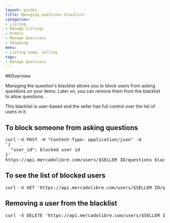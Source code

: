 ```yaml
---
layout: guides
title: Managing questions blacklist
categories: 
- Listing
- Manage Listings
- Orders
- Manage Questions
- Shipping
menu: 
- Listing &amp; Selling
tags:
- Manage Questions
---
```



##Overview

Managing the question's blacklist allows you to block users from asking questions on your items. Later on, you can remove them from the blacklist to allow questions.

This blacklist is user-based and the seller has full control over the list of users in it.

## To block someone from asking questions

<pre class="terminal">
curl -X POST -H "Content-Type: application/json" -d
'{
  "user_id": blocked user id
}'
https://api.mercadolibre.com/users/$SELLER_ID/questions_blacklist?access_token=$ACCESS_TOKEN  
</pre>

## To see the list of blocked users

<pre class="terminal">
curl -X GET 'https://api.mercadolibre.com/users/$SELLER_ID/questions_blacklist?access_token=$ACCESS_TOKEN '
</pre>

## Removing a user from the blacklist

<pre class="terminal">
curl -X DELETE 'https://api.mercadolibre.com/users/$SELLER_ID/questions_blacklist/$USER_ID?access_token=$ACCESS_TOKEN '
</pre>


